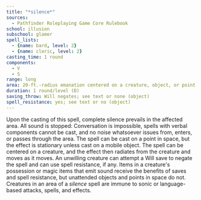 ```yaml
---
title: "*silence*"
sources:
  - Pathfinder Roleplaying Game Core Rulebook
school: illusion
subschool: glamer
spell_lists:
  - {name: bard, level: 2}
  - {name: cleric, level: 2}
casting_time: 1 round
components:
  - V
  - S
range: long
area: 20-ft.-radius emanation centered on a creature, object, or point in space
duration: 1 round/level (D)
saving_throw: Will negates; see text or none (object)
spell_resistance: yes; see text or no (object)
---
```


Upon the casting of this spell, complete silence prevails in the affected area. All sound is stopped: Conversation is impossible, spells with verbal components cannot be cast, and no noise whatsoever issues from, enters, or passes through the area. The spell can be cast on a point in space, but the effect is stationary unless cast on a mobile object. The spell can be centered on a creature, and the effect then radiates from the creature and moves as it moves. An unwilling creature can attempt a Will save to negate the spell and can use spell resistance, if any. Items in a creature's possession or magic items that emit sound receive the benefits of saves and spell resistance, but unattended objects and points in space do not. Creatures in an area of a *silence* spell are immune to sonic or language-based attacks, spells, and effects.

